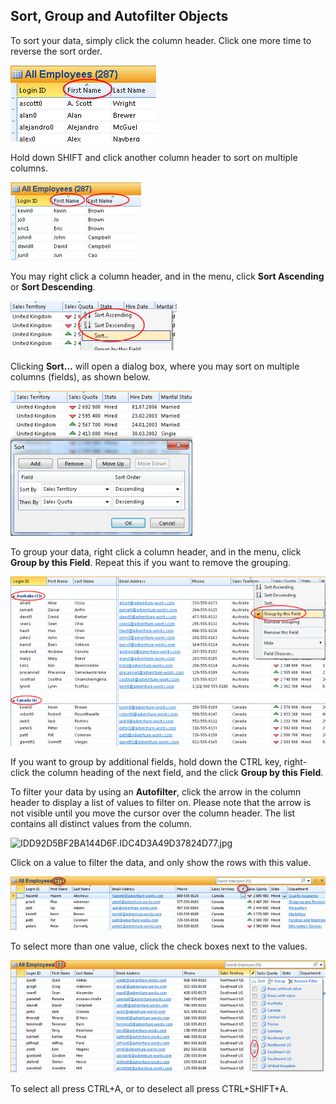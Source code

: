 ## Sort, Group and Autofilter Objects

To sort your data, simply click the column header. Click one more time to reverse the sort order.

![IDD92D5BF2BA144D6F.ID85DEE4DA5A1242C5.png](media/IDD92D5BF2BA144D6F.ID85DEE4DA5A1242C5.png)

Hold down SHIFT and click another column header to sort on multiple columns.

![IDD92D5BF2BA144D6F.ID232548392C41437E.png](media/IDD92D5BF2BA144D6F.ID232548392C41437E.png)

You may right click a column header, and in the menu, click **Sort Ascending** or **Sort Descending**.

![IDD92D5BF2BA144D6F.ID82D6E1C63833486C.png](media/IDD92D5BF2BA144D6F.ID82D6E1C63833486C.png)

Clicking **Sort...** will open a dialog box, where you may sort on multiple columns (fields), as shown below.

![IDD92D5BF2BA144D6F.ID845656F7CD744D29.png](media/IDD92D5BF2BA144D6F.ID845656F7CD744D29.png)

To group your data, right click a column header, and in the menu, click **Group by this Field**. Repeat this if you want to remove the grouping.

![IDD92D5BF2BA144D6F.ID87A4E70A6D154846.png](media/IDD92D5BF2BA144D6F.ID87A4E70A6D154846.png)

If you want to group by additional fields, hold down the CTRL key, right-click the column heading of the next field, and the click **Group by this Field**.

To filter your data by using an **Autofilter**, click the arrow in the column header to display a list of values to filter on. Please note that the arrow is not visible until you move the cursor over the column header. The list contains all distinct values from the column.

![IDD92D5BF2BA144D6F.IDC4D3A49D37824D77.jpg](media/IDD92D5BF2BA144D6F.IDC4D3A49D37824D77.jpg)

Click on a value to filter the data, and only show the rows with this value.

![IDD92D5BF2BA144D6F.ID8676987C72A34091.jpg](media/IDD92D5BF2BA144D6F.ID8676987C72A34091.jpg)

To select more than one value, click the check boxes next to the values.

![IDD92D5BF2BA144D6F.ID0463C1BA79564FA2.jpg](media/IDD92D5BF2BA144D6F.ID0463C1BA79564FA2.jpg)

To select all press CTRL+A, or to deselect all press CTRL+SHIFT+A.